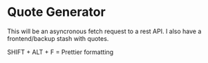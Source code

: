 # Quote Generator
This will be an asyncronous fetch request to a rest API. 
I also have a frontend/backup stash with quotes.

SHIFT + ALT + F = Prettier formatting